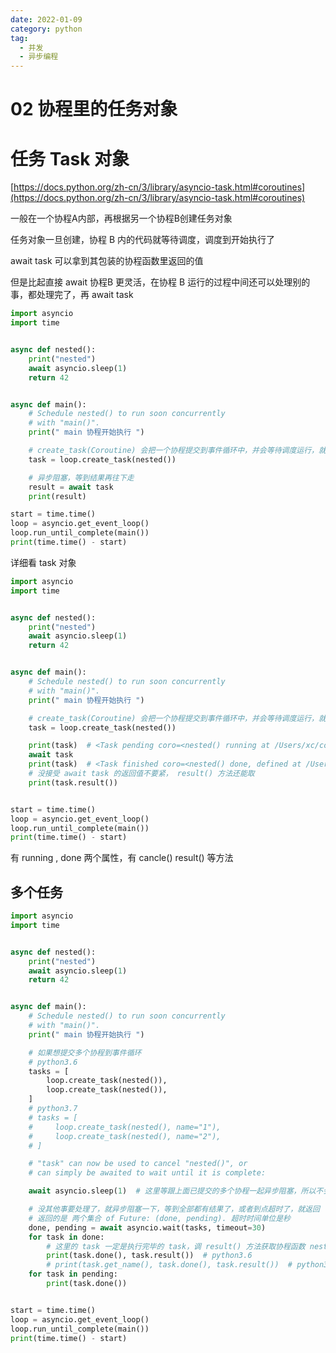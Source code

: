 ```yaml
---
date: 2022-01-09
category: python
tag:
  - 并发
  - 异步编程
---
```


# 02 协程里的任务对象

# 任务 Task 对象

[https://docs.python.org/zh-cn/3/library/asyncio-task.html#coroutines](https://docs.python.org/zh-cn/3/library/asyncio-task.html#coroutines)

一般在一个协程A内部，再根据另一个协程B创建任务对象

任务对象一旦创建，协程 B 内的代码就等待调度，调度到开始执行了

await task 可以拿到其包装的协程函数里返回的值

但是比起直接 await 协程B 更灵活，在协程 B 运行的过程中间还可以处理别的事，都处理完了，再 await task

```python
import asyncio
import time


async def nested():
    print("nested")
    await asyncio.sleep(1)
    return 42


async def main():
    # Schedule nested() to run soon concurrently
    # with "main()".
    print(" main 协程开始执行 ")

    # create_task(Coroutine) 会把一个协程提交到事件循环中，并会等待调度运行，就是说轮到他就开始执行代码了
    task = loop.create_task(nested())

    # 异步阻塞，等到结果再往下走
    result = await task
    print(result)

start = time.time()
loop = asyncio.get_event_loop()
loop.run_until_complete(main())
print(time.time() - start)

```

详细看 task 对象

```python
import asyncio
import time


async def nested():
    print("nested")
    await asyncio.sleep(1)
    return 42


async def main():
    # Schedule nested() to run soon concurrently
    # with "main()".
    print(" main 协程开始执行 ")

    # create_task(Coroutine) 会把一个协程提交到事件循环中，并会等待调度运行，就是说轮到他就开始执行代码了
    task = loop.create_task(nested())

    print(task)  # <Task pending coro=<nested() running at /Users/xc/code/test_code.py:5>>
    await task
    print(task)  # <Task finished coro=<nested() done, defined at /Users/xc/code/test_code.py:5> result=42>
    # 没接受 await task 的返回值不要紧， result() 方法还能取
    print(task.result())


start = time.time()
loop = asyncio.get_event_loop()
loop.run_until_complete(main())
print(time.time() - start)

```

有 running , done 两个属性，有 cancle() result() 等方法

## 多个任务

```python
import asyncio
import time


async def nested():
    print("nested")
    await asyncio.sleep(1)
    return 42


async def main():
    # Schedule nested() to run soon concurrently
    # with "main()".
    print(" main 协程开始执行 ")

    # 如果想提交多个协程到事件循环
    # python3.6
    tasks = [
        loop.create_task(nested()),
        loop.create_task(nested()),
    ]
    # python3.7
    # tasks = [
    #     loop.create_task(nested(), name="1"),
    #     loop.create_task(nested(), name="2"),
    # ]

    # "task" can now be used to cancel "nested()", or
    # can simply be awaited to wait until it is complete:

    await asyncio.sleep(1)  # 这里等跟上面已提交的多个协程一起异步阻塞，所以不会浪费时间

    # 没其他事要处理了，就异步阻塞一下，等到全部都有结果了，或者到点超时了，就返回
    # 返回的是 两个集合 of Future: (done, pending). 超时时间单位是秒
    done, pending = await asyncio.wait(tasks, timeout=30)
    for task in done:
        # 这里的 task 一定是执行完毕的 task，调 result() 方法获取协程函数 nested return 的值
        print(task.done(), task.result())  # python3.6
        # print(task.get_name(), task.done(), task.result())  # python3.7
    for task in pending:
        print(task.done())


start = time.time()
loop = asyncio.get_event_loop()
loop.run_until_complete(main())
print(time.time() - start)

```

